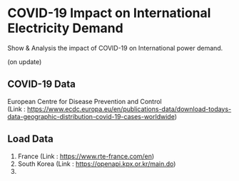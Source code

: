 # COVID-19 Impact on International Electricity Demand

Show &amp; Analysis the impact of COVID-19 on International power demand.

(on update)

## COVID-19 Data

European Centre for Disease Prevention and Control
<br>
(Link : https://www.ecdc.europa.eu/en/publications-data/download-todays-data-geographic-distribution-covid-19-cases-worldwide)

## Load Data

1. France (Link : https://www.rte-france.com/en)
2. South Korea (Link : https://openapi.kpx.or.kr/main.do)
3. 